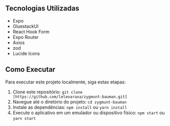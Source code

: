 ## Tecnologias Utilizadas

- Expo
- GluestackUI
- React Hook Form
- Expo Router
- Axios
- zod
- Lucide Icons

## Como Executar

Para executar este projeto localmente, siga estas etapas:

1. Clone este repositório: `git clone [https://github.com/leleoaraxa/zygmunt-bauman.git]`
2. Navegue até o diretório do projeto: `cd zygmunt-bauman`
3. Instale as dependências: `npm install` ou `yarn install`
4. Execute o aplicativo em um emulador ou dispositivo físico: `npm start` ou `yarn start`
